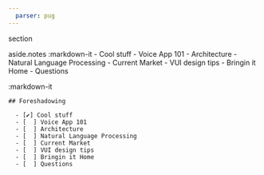 ```yaml
---
  parser: pug
---
```

section

  aside.notes
    :markdown-it
      - Cool stuff
      - Voice App 101
      - Architecture
      - Natural Language Processing
      - Current Market
      - VUI design tips
      - Bringin it Home
      - Questions

  :markdown-it

    ## Foreshadowing

      - [✔️] Cool stuff
      - [  ] Voice App 101
      - [  ] Architecture
      - [  ] Natural Language Processing
      - [  ] Current Market
      - [  ] VUI design tips
      - [  ] Bringin it Home
      - [  ] Questions
